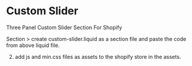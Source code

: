 # Custom Slider
Three Panel Custom Slider Section For Shopify

Section > create custom-slider.liquid as a section file
 and paste the code from above liquid file.

 2. add js and min.css files as assets to the shopify store in the assets.